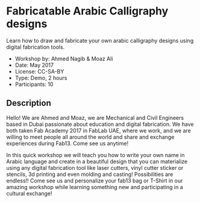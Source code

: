 # Fabricatable Arabic Calligraphy designs
Learn how to draw and fabricate your own arabic calligraphy designs using digital fabrication tools.

* Workshop by: Ahmed Nagib & Moaz Ali
* Date: May 2017
* License: CC-SA-BY
* Type: Demo, 2 hours
* Participants: 10

## Description
Hello! We are Ahmed and Moaz, we are Mechanical and Civil Engineers based in Dubai passionate about education and digital fabrication. We have both taken Fab Academy 2017 in FabLab UAE, where we work, and we are willing to meet people all around the world and share and exchange experiences during Fab13. Come see us anytime!

In this quick workshop we will teach you how to write your own name in Arabic language and create in a beautiful design that you can materialize using any digital fabrication tool like laser cutters, vinyl cutter sticker or stencils, 3d printing and even molding and casting! Possibilities are endless!! Come see us and personalize your fab13 bag or T-Shirt in our amazing workshop while learning something new and participating in a cultural exchange!
